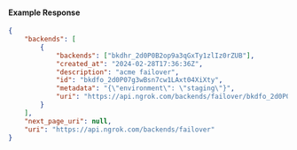 <!-- Code generated for API Clients. DO NOT EDIT. -->

#### Example Response

```json
{
	"backends": [
		{
			"backends": ["bkdhr_2d0P0B2op9a3qGxTy1zlIz0rZUB"],
			"created_at": "2024-02-28T17:36:36Z",
			"description": "acme failover",
			"id": "bkdfo_2d0P07g3wBsn7cw1LAxt04XiXty",
			"metadata": "{\"environment\": \"staging\"}",
			"uri": "https://api.ngrok.com/backends/failover/bkdfo_2d0P07g3wBsn7cw1LAxt04XiXty"
		}
	],
	"next_page_uri": null,
	"uri": "https://api.ngrok.com/backends/failover"
}
```
